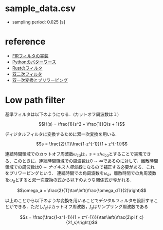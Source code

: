 # sample_data.csv
* sampling period: 0.025 [s]

# reference
* [FIRフィルタの実装](https://qiita.com/Ginom/items/4e438121fc345c4efded)
* [Pythonのバターワース](https://mori-memo.hateblo.jp/entry/2022/04/30/235815)
* [Rustのフィルタ](https://sounds-so-good.com/article/8341537962530/)
* [双二次フィルタ](https://ufcpp.net/study/sp/digital_filter/biquad/)
* [双一次変換とプリワーピング](https://www.makeitconvenient72.com/686/)

# Low path filter
基準フィルタは以下のようになる．(カットオフ周波数は１)
```math
H(s) = \frac{1}{s^2 + \frac{1}{Q}s + 1}
```
ディジタルフィルタに変換するために双一次変換を用いる.
```math
s = \frac{2}{T}\frac{1-z^{-1}}{1 + z^{-1}}
```
連続時間領域でのカットオフ周波数$\omega_{ca}$は，$s=s/\omega_{ca}$とすることで実現できる．このときに，連続時間領域での周波数は$0\sim\infty$であるのに対して，離散時間領域での周波数は$0\sim ナイキスト周波数$になるので補正する必要がある．これをプリワーピングという．
連続時間での角周波数を$\omega_a$，離散時間での角周波数を$\omega_d$とすると双一次変換の式から以下のような関係式が導かれる．
```math
\omega_a = \frac{2}{T}\tan\left(\frac{\omega_dT}{2}\right)
```

以上のことから以下のような変換を用いることでデジタルフィルタを設計することができる．ただし$f_c$はカットオフ周波数，$f_s$はサンプリング周波数である
```math
s = \frac{\frac{1-z^{-1}}{1 + z^{-1}}}{\tan\left(\frac{2\pi f_c}{2f_s}\right)}
```

